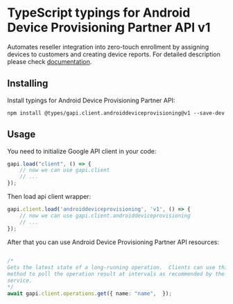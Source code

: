 # TypeScript typings for Android Device Provisioning Partner API v1
Automates reseller integration into zero-touch enrollment by assigning devices to customers and creating device reports.
For detailed description please check [documentation](https://developers.google.com/zero-touch/).

## Installing

Install typings for Android Device Provisioning Partner API:
```
npm install @types/gapi.client.androiddeviceprovisioning@v1 --save-dev
```

## Usage

You need to initialize Google API client in your code:
```typescript
gapi.load("client", () => { 
    // now we can use gapi.client
    // ... 
});
```

Then load api client wrapper:
```typescript
gapi.client.load('androiddeviceprovisioning', 'v1', () => {
    // now we can use gapi.client.androiddeviceprovisioning
    // ... 
});
```



After that you can use Android Device Provisioning Partner API resources:

```typescript 
    
/* 
Gets the latest state of a long-running operation.  Clients can use this
method to poll the operation result at intervals as recommended by the API
service.  
*/
await gapi.client.operations.get({ name: "name",  });
```